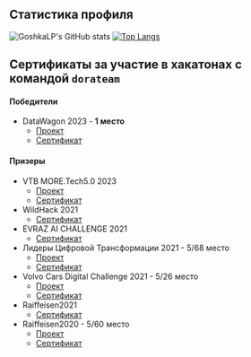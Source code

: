 ## Статистика профиля

![GoshkaLP's GitHub stats](https://github-readme-stats.vercel.app/api?username=GoshkaLP&hide=prs&theme=synthwave&show_icons=1&count_private=1)
[![Top Langs](https://github-readme-stats.vercel.app/api/top-langs/?username=GoshkaLP&layout=compact&theme=synthwave)](https://github.com/anuraghazra/github-readme-stats)


## Сертификаты за участие в хакатонах с командой `dorateam`
#### Победители
- DataWagon 2023 - **1 место**
  - [Проект](https://github.com/IskhakovAL/DataWagon_2023)
  - [Сертификат](https://github.com/GoshkaLP/hackathon_certificates/blob/main/Hackaton_DataWagon2023.pdf)
#### Призеры
- VTB MORE.Tech5.0 2023
  - [Проект](https://github.com/GoshkaLP/moretech_dora2023)
  - [Сертификат](https://github.com/GoshkaLP/hackathon_certificates/blob/main/Hackaton_MoreTech52023.pdf)
- WildHack 2021
  - [Сертификат](https://github.com/GoshkaLP/hackathon_certificates/blob/main/Hackathon_WildHack2021.pdf)
- EVRAZ AI CHALLENGE 2021
  - [Сертификат](https://github.com/GoshkaLP/hackathon_certificates/blob/main/Hackathon_EVRAZ_AI_CHALLENGE.pdf)
- Лидеры Цифровой Трансформации 2021 - 5/68 место
  - [Проект](https://github.com/IskhakovAL/moscow_geo_hack_2021)
  - [Сертификат](https://github.com/GoshkaLP/hackathon_certificates/blob/main/Hackathon_DGTL2021.pdf)
- Volvo Cars Digital Challenge 2021 - 5/26 место
   - [Проект](https://github.com/GoshkaLP/volvo_hack_2021)
   - [Сертификат](https://github.com/GoshkaLP/hackathon_certificates/blob/main/Hackathon_Volvo_Cars_Digital_Challenge2021.pdf)
- Raiffeisen2021
  - [Сертификат](https://github.com/GoshkaLP/hackathon_certificates/blob/main/Hackathon_Raiffeisen2021.pdf)
- Raiffeisen2020 - 5/60 место
   - [Проект](https://github.com/GoshkaLP/raifhack2020)
   - [Сертификат](https://github.com/GoshkaLP/hackathon_certificates/blob/main/Hackathon_Raiffeisen2020.pdf)